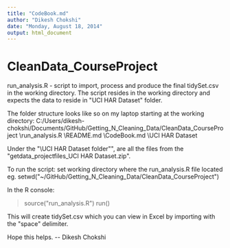```yaml
---
title: "CodeBook.md"
author: "Dikesh Chokshi"
date: "Monday, August 18, 2014"
output: html_document
---
```

CleanData_CourseProject
=======================
run_analysis.R - script to import, process and produce the final tidySet.csv in the working directory. The script resides in the working directory and expects the data to reside in "UCI HAR Dataset" folder.


The folder structure looks like so on my laptop starting at the working directory:
  C:/Users/dikesh-chokshi/Documents/GitHub/Getting_N_Cleaning_Data/CleanData_CourseProject
      \run_analysis.R
      \README.md
      \CodeBook.md
      \UCI HAR Dataset
          <data files>
    
Under the "\UCI HAR Dataset folder"", are all the files from the "getdata_projectfiles_UCI HAR Dataset.zip".

To run the script:
  set working directory where the run_analysis.R file located
  eg. setwd("~/GitHub/Getting_N_Cleaning_Data/CleanData_CourseProject")
  
In the R console:
  > source("run_analysis.R")
  > run()

This will create tidySet.csv which you can view in Excel by importing with the "space" delimiter.

Hope this helps.
-- Dikesh Chokshi
